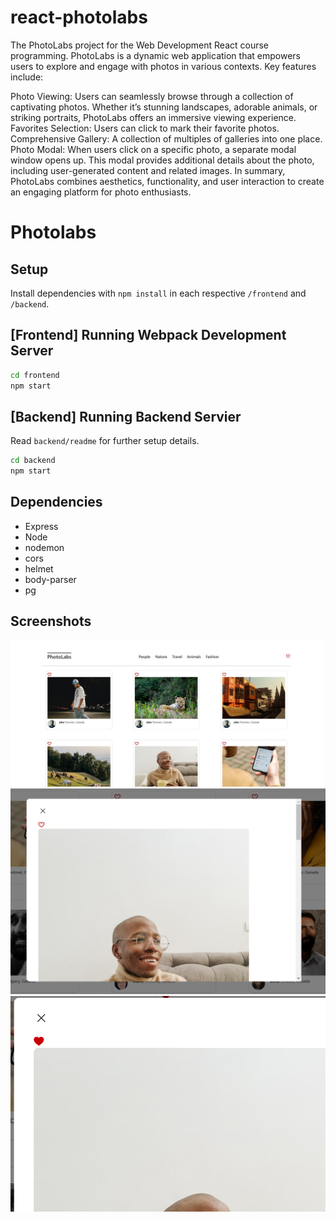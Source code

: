 # react-photolabs
The PhotoLabs project for the Web Development React course programming. PhotoLabs is a dynamic web application that empowers users to explore and engage with photos in various contexts. Key features include:

Photo Viewing: Users can seamlessly browse through a collection of captivating photos. Whether it’s stunning landscapes, adorable animals, or striking portraits, PhotoLabs offers an immersive viewing experience.
Favorites Selection: Users can click to mark their favorite photos. 
Comprehensive Gallery: A collection of multiples of galleries into one place.
Photo Modal: When users click on a specific photo, a separate modal window opens up. This modal provides additional details about the photo, including user-generated content and related images.
In summary, PhotoLabs combines aesthetics, functionality, and user interaction to create an engaging platform for photo enthusiasts.

# Photolabs

## Setup

Install dependencies with `npm install` in each respective `/frontend` and `/backend`.

## [Frontend] Running Webpack Development Server

```sh
cd frontend
npm start
```

## [Backend] Running Backend Servier

Read `backend/readme` for further setup details.

```sh
cd backend
npm start
```
## Dependencies

- Express
- Node
- nodemon
- cors
- helmet
- body-parser
- pg

## Screenshots

!["Home page"](./doc/Photolabs_homepage.jpg)
!["Modal"](./doc/Photolabs_modal.jpg.png)
!["Modal with Like"](./doc/Photolabs_modal_like.png)
